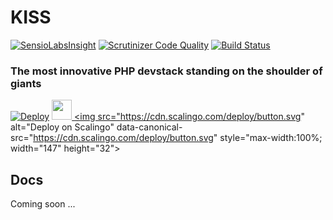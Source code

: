 # KISS
[![SensioLabsInsight](https://insight.sensiolabs.com/projects/8f4a896e-14f4-4502-920d-b61d02273b54/big.png)](https://insight.sensiolabs.com/projects/8f4a896e-14f4-4502-920d-b61d02273b54)
[![Scrutinizer Code Quality](https://scrutinizer-ci.com/g/plispe/kiss/badges/quality-score.png?b=master)](https://scrutinizer-ci.com/g/plispe/kiss/?branch=master)
[![Build Status](https://scrutinizer-ci.com/g/plispe/kiss/badges/build.png?b=master)](https://scrutinizer-ci.com/g/plispe/kiss/build-status/master)

### The most innovative PHP devstack standing on the shoulder of giants

[![Deploy](https://www.herokucdn.com/deploy/button.svg)](https://heroku.com/deploy)
<a href="https://azuredeploy.net/" target="_blank">
    <img src="http://azuredeploy.net/deploybutton.png" height="32" />
</a>
<a href="https://my.scalingo.com/deploy?source=https://github.com/plispe/kiss" target="_blank">
   <img src="https://cdn.scalingo.com/deploy/button.svg" alt="Deploy on Scalingo" data-canonical-src="https://cdn.scalingo.com/deploy/button.svg" style="max-width:100%; width="147" height="32">
</a>

## Docs

Coming soon ...
